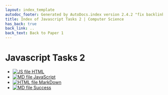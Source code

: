 ```yaml
---
layout: index_template
autodoc_footer: Generated by AutoDocs.index version 2.4.2 "fix backlink text" ⓒ Starwort, 2020
title: Index of Javascript Tasks 2 | Computer Science
has_back: true
back_link: ..
back_text: Back to Paper 1
---
```


# **Javascript Tasks 2**

- [![JS file](https://img.icons8.com/windows/512/03dac6/js.png) HTML](./HTML.js)
- [![MD file](https://img.icons8.com/windows/512/03dac6/regular-document.png) JavaScript](./JavaScript.html)
- [![HTML file](https://img.icons8.com/windows/512/03dac6/regular-document.png) MarkDown](./MarkDown.html)
- [![MD file](https://img.icons8.com/windows/512/03dac6/regular-document.png) Success](./success.html)
